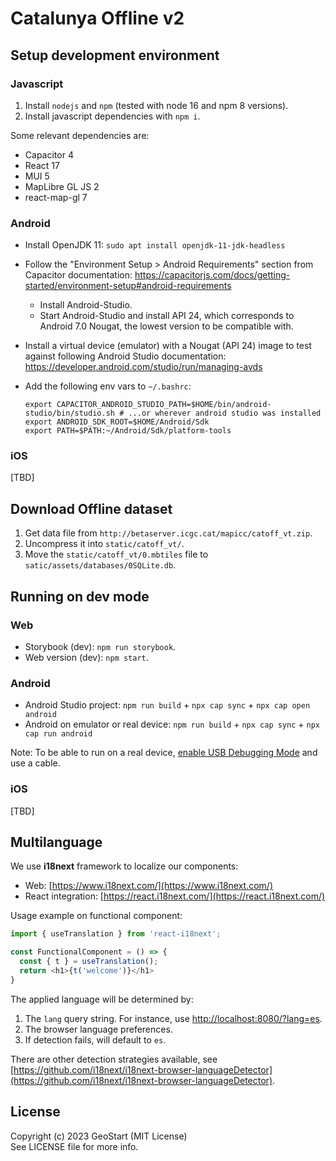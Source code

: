 # Catalunya Offline v2


## Setup development environment

### Javascript

1. Install `nodejs` and `npm` (tested with node 16 and npm 8 versions).
2. Install javascript dependencies with `npm i`.

Some relevant dependencies are:

 * Capacitor 4
 * React 17
 * MUI 5
 * MapLibre GL JS 2
 * react-map-gl 7

### Android

* Install OpenJDK 11: `sudo apt install openjdk-11-jdk-headless`
* Follow the "Environment Setup > Android Requirements" section from Capacitor documentation:
   https://capacitorjs.com/docs/getting-started/environment-setup#android-requirements
  * Install Android-Studio.
  * Start Android-Studio and install API 24, which corresponds to Android 7.0 Nougat, the lowest version to be compatible with.
* Install a virtual device (emulator) with a Nougat (API 24) image to test against following Android Studio documentation:
   https://developer.android.com/studio/run/managing-avds
* Add the following env vars to `~/.bashrc`:

  ```
  export CAPACITOR_ANDROID_STUDIO_PATH=$HOME/bin/android-studio/bin/studio.sh # ...or wherever android studio was installed
  export ANDROID_SDK_ROOT=$HOME/Android/Sdk
  export PATH=$PATH:~/Android/Sdk/platform-tools
  ```

### iOS

[TBD]


## Download Offline dataset

1. Get data file from `http://betaserver.icgc.cat/mapicc/catoff_vt.zip`.
2. Uncompress it into `static/catoff_vt/`.
3. Move the `static/catoff_vt/0.mbtiles` file to `satic/assets/databases/0SQLite.db`.


## Running on dev mode

### Web

* Storybook (dev): `npm run storybook`.
* Web version (dev): `npm start`.

### Android

* Android Studio project: `npm run build` + `npx cap sync` + `npx cap open android`
* Android on emulator or real device: `npm run build` + `npx cap sync` + `npx cap run android`

Note: To be able to run on a real device,
[enable USB Debugging Mode](https://developer.android.com/studio/debug/dev-options) and use a cable.

### iOS

[TBD]


## Multilanguage

We use **i18next** framework to localize our components:

- Web: [https://www.i18next.com/](https://www.i18next.com/)
- React integration: [https://react.i18next.com/](https://react.i18next.com/)

Usage example on functional component:

```js
import { useTranslation } from 'react-i18next';

const FunctionalComponent = () => {
  const { t } = useTranslation();
  return <h1>{t('welcome')}</h1>
}
```

The applied language will be determined by:

1. The `lang` query string. For instance, use [http://localhost:8080/?lang=es](http://localhost:8080/?lang=es).
2. The browser language preferences.
3. If detection fails, will default to `es`.

There are other detection strategies available, see
[https://github.com/i18next/i18next-browser-languageDetector](https://github.com/i18next/i18next-browser-languageDetector).

## License

Copyright (c) 2023 GeoStart (MIT License)  
See LICENSE file for more info.
